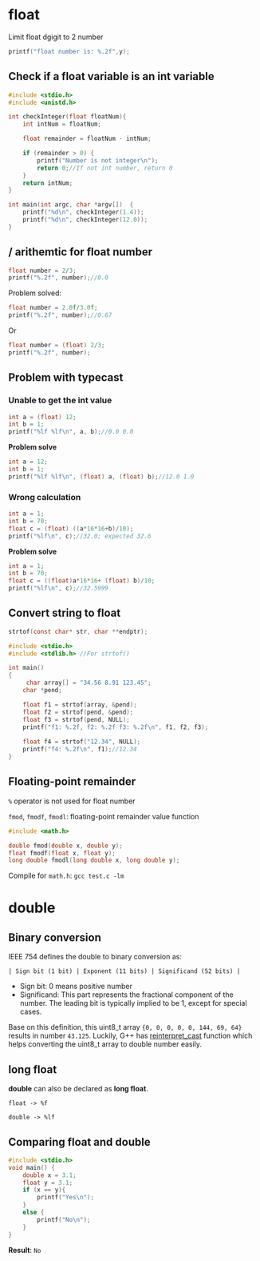 # float

Limit float dgigit to 2 number
```c
printf("float number is: %.2f",y);
```

## Check if a float variable is an int variable

```c
#include <stdio.h>
#include <unistd.h>

int checkInteger(float floatNum){
    int intNum = floatNum;

    float remainder = floatNum - intNum;

    if (remainder > 0) {
		printf("Number is not integer\n");
        return 0;//If not int number, return 0
    }
    return intNum;
}

int main(int argc, char *argv[])  {
	printf("%d\n", checkInteger(1.4));
	printf("%d\n", checkInteger(12.0));
}
```

## / arithemtic for float number

```c
float number = 2/3;
printf("%.2f", number);//0.0
```
Problem solved:
```c
float number = 2.0f/3.0f;
printf("%.2f", number);//0.67
```

Or

```c
float number = (float) 2/3;
printf("%.2f", number);
```

## Problem with typecast

### Unable to get the int value

```c
int a = (float) 12;
int b = 1;
printf("%lf %lf\n", a, b);//0.0 0.0
```
**Problem solve**

```c
int a = 12;
int b = 1;
printf("%lf %lf\n", (float) a, (float) b);//12.0 1.0
```
### Wrong calculation

```c
int a = 1;
int b = 70;
float c = (float) ((a*16*16+b)/10);
printf("%lf\n", c);//32.0; expected 32.6
```
**Problem solve**

```c
int a = 1;
int b = 70;
float c = ((float)a*16*16+ (float) b)/10;
printf("%lf\n", c);//32.5999
```
## Convert string to float

```c
strtof(const char* str, char **endptr);
```

```c
#include <stdio.h>
#include <stdlib.h> //For strtof()

int main()
{
     char array[] = "34.56 8.91 123.45";
    char *pend;

    float f1 = strtof(array, &pend);
    float f2 = strtof(pend, &pend);
    float f3 = strtof(pend, NULL);
    printf("f1: %.2f, f2: %.2f f3: %.2f\n", f1, f2, f3);
    
    float f4 = strtof("12.34", NULL);
    printf("f4: %.2f\n", f1);//12.34
}
```

## Floating-point remainder

``%`` operator is not used for float number

``fmod``, ``fmodf``, ``fmodl``: floating-point remainder value function

```c
#include <math.h>

double fmod(double x, double y);
float fmodf(float x, float y);
long double fmodl(long double x, long double y);
```

Compile for ``math.h``: ``gcc test.c -lm``

# double
## Binary conversion
IEEE 754 defines the double to binary conversion as:
```
| Sign bit (1 bit) | Exponent (11 bits) | Significand (52 bits) |
```
* Sign bit: 0 means positive number
* Significand: This part represents the fractional component of the number. The leading bit is typically implied to be 1, except for special cases.

Base on this definition, this uint8_t array ``{0, 0, 0, 0, 0, 144, 69, 64}`` results in number ``43.125``. Luckily, G++ has [reinterpret_cast](https://github.com/TranPhucVinh/Cplusplus/blob/master/Introduction/Data%20type/Explicit%20type%20conversion.md#reinterpret_cast) function which helps converting the uint8_t array to double number easily.

## long float
**double** can also be declared as **long float**.

```
float -> %f

double -> %lf
```

## Comparing float and double

```c
#include <stdio.h>
void main() {
	double x = 3.1;
	float y = 3.1;
	if (x == y){
		printf("Yes\n");
	}
	else {
		printf("No\n");
	}
}
```

**Result**: ``No``
